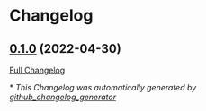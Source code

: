 # Changelog

## [0.1.0](https://github.com/buluma/ansible-role-munin_node/tree/0.1.0) (2022-04-30)

[Full Changelog](https://github.com/buluma/ansible-role-munin_node/compare/669eb5369b441845b3fb8ac13faebf276636e088...0.1.0)



\* *This Changelog was automatically generated by [github_changelog_generator](https://github.com/github-changelog-generator/github-changelog-generator)*

